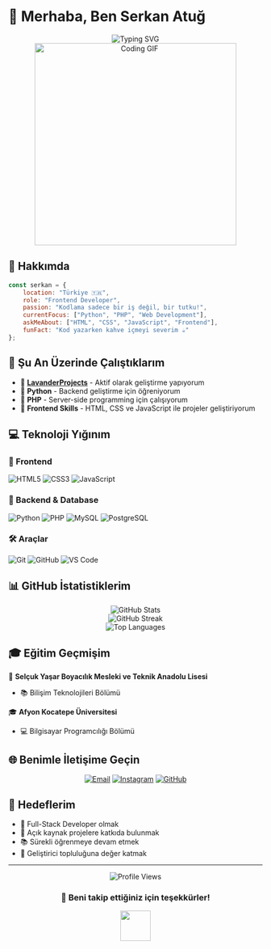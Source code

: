 # 👋 Merhaba, Ben Serkan Atuğ

<div align="center">
  <img src="https://readme-typing-svg.herokuapp.com?font=Fira+Code&pause=1000&color=36BCF7&center=true&vCenter=true&width=435&lines=Frontend+Developer;Python+%26+PHP+%C3%96%C4%9Freniyorum;HTML+%26+CSS+Uzman%C4%B1;Kodlama+Tutkusu!" alt="Typing SVG" />
</div>

<div align="center">
  <img src="https://media.giphy.com/media/qgQUggAC3Pfv687qPC/giphy.gif" alt="Coding GIF" width="400"/>
</div>

## 🚀 Hakkımda

```javascript
const serkan = {
    location: "Türkiye 🇹🇷",
    role: "Frontend Developer",
    passion: "Kodlama sadece bir iş değil, bir tutku!",
    currentFocus: ["Python", "PHP", "Web Development"],
    askMeAbout: ["HTML", "CSS", "JavaScript", "Frontend"],
    funFact: "Kod yazarken kahve içmeyi severim ☕"
};
```

## 🔭 Şu An Üzerinde Çalıştıklarım

- 🌟 **[LavanderProjects](https://github.com/LavanderProjects)** - Aktif olarak geliştirme yapıyorum
- 🐍 **Python** - Backend geliştirme için öğreniyorum
- 🐘 **PHP** - Server-side programming için çalışıyorum
- 🎨 **Frontend Skills** - HTML, CSS ve JavaScript ile projeler geliştiriyorum

## 💻 Teknoloji Yığınım

### 🎨 Frontend
![HTML5](https://img.shields.io/badge/HTML5-E34F26?style=for-the-badge&logo=html5&logoColor=white)
![CSS3](https://img.shields.io/badge/CSS3-1572B6?style=for-the-badge&logo=css3&logoColor=white)
![JavaScript](https://img.shields.io/badge/JavaScript-F7DF1E?style=for-the-badge&logo=javascript&logoColor=black)

### 🔧 Backend & Database
![Python](https://img.shields.io/badge/Python-3776AB?style=for-the-badge&logo=python&logoColor=white)
![PHP](https://img.shields.io/badge/PHP-777BB4?style=for-the-badge&logo=php&logoColor=white)
![MySQL](https://img.shields.io/badge/MySQL-005C84?style=for-the-badge&logo=mysql&logoColor=white)
![PostgreSQL](https://img.shields.io/badge/PostgreSQL-316192?style=for-the-badge&logo=postgresql&logoColor=white)

### 🛠️ Araçlar
![Git](https://img.shields.io/badge/Git-F05032?style=for-the-badge&logo=git&logoColor=white)
![GitHub](https://img.shields.io/badge/GitHub-100000?style=for-the-badge&logo=github&logoColor=white)
![VS Code](https://img.shields.io/badge/VS_Code-0078D4?style=for-the-badge&logo=visual%20studio%20code&logoColor=white)

## 📊 GitHub İstatistiklerim

<div align="center">
  <img src="https://github-readme-stats.vercel.app/api?username=serkanatug&show_icons=true&theme=radical&hide_border=true&count_private=true" alt="GitHub Stats" />
</div>

<div align="center">
  <img src="https://github-readme-streak-stats.herokuapp.com/?user=serkanatug&theme=radical&hide_border=true" alt="GitHub Streak" />
</div>

<div align="center">
  <img src="https://github-readme-stats.vercel.app/api/top-langs/?username=serkanatug&theme=radical&hide_border=true&layout=compact" alt="Top Languages" />
</div>

## 🎓 Eğitim Geçmişim

🏫 **Selçuk Yaşar Boyacılık Mesleki ve Teknik Anadolu Lisesi**
- 📚 Bilişim Teknolojileri Bölümü

🎓 **Afyon Kocatepe Üniversitesi**
- 💻 Bilgisayar Programcılığı Bölümü

## 🌐 Benimle İletişime Geçin

<div align="center">
  
[![Email](https://img.shields.io/badge/Email-D14836?style=for-the-badge&logo=gmail&logoColor=white)](mailto:serkanatugxl3547@gmail.com)
[![Instagram](https://img.shields.io/badge/Instagram-E4405F?style=for-the-badge&logo=instagram&logoColor=white)](https://instagram.com/sserkkan35/)
[![GitHub](https://img.shields.io/badge/GitHub-100000?style=for-the-badge&logo=github&logoColor=white)](https://github.com/serkanatug)

</div>

## 🎯 Hedeflerim

- 🚀 Full-Stack Developer olmak
- 🌟 Açık kaynak projelere katkıda bulunmak
- 📚 Sürekli öğrenmeye devam etmek
- 🤝 Geliştirici topluluğuna değer katmak

---

<div align="center">
  <img src="https://komarev.com/ghpvc/?username=serkanatug&color=blueviolet&style=for-the-badge" alt="Profile Views" />
</div>

<div align="center">
  <h3>💙 Beni takip ettiğiniz için teşekkürler!</h3>
  <img src="https://media.giphy.com/media/LnQjpWaON8nhr21vNW/giphy.gif" width="60">
</div>
